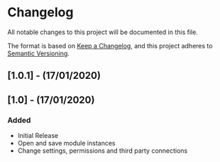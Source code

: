 # Changelog

All notable changes to this project will be documented in this file.

The format is based on [Keep a Changelog](https://keepachangelog.com/en/1.0.0/),
and this project adheres to [Semantic Versioning](https://semver.org/spec/v2.0.0.html).

## [1.0.1] - (17/01/2020)



## [1.0] - (17/01/2020)

### Added
- Initial Release
- Open and save module instances
- Change settings, permissions and third party connections

[unreleased]: https://github.com/bristol-su/support/compare/v1.0...HEAD
